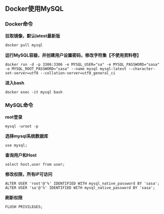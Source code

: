## Docker使用MySQL

### Docker命令

**拉取镜像，默认latest最新版**

```powershell
docker pull mysql
```

**运行MySQL容器，并创建用户设置密码，修改字符集【不使用资料卷】**
```
docker run -d -p 3306:3306 -e MYSQL_USER="sa" -e MYSQL_PASSWORD="sasa" -e MYSQL_ROOT_PASSWORD="sasa" --name mysql mysql:latest --character-set-server=utf8 --collation-server=utf8_general_ci
```

**进入bash**

```
docker exec -it mysql bash
```

### MySQL命令

**root登录**

```
mysql -uroot -p
```

**选择mysql系统数据库**

```
use mysql;
```

**查询用户和Host**

```
select host,user from user;
```

**修改权限，所有iP可访问**

```
ALTER USER 'root'@'%' IDENTIFIED WITH mysql_native_password BY 'sasa';
ALTER USER 'sa'@'%' IDENTIFIED WITH mysql_native_password BY 'sasa';
```

**刷新权限**

```
FLUSH PRIVILEGES;
```

